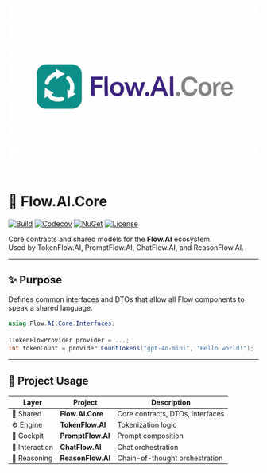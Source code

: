 <p align="center">
  <img src="https://github.com/AndrewClements84/Flow.AI.Core/blob/master/assets/logo.png?raw=true" alt="Flow.AI.Core" width="500"/>
</p>

# 🧱 Flow.AI.Core

[![Build](https://github.com/AndrewClements84/Flow.AI.Core/actions/workflows/dotnet.yml/badge.svg)](https://github.com/AndrewClements84/Flow.AI.Core/actions/workflows/dotnet.yml)
[![Codecov](https://codecov.io/gh/AndrewClements84/Flow.AI.Core/branch/master/graph/badge.svg?token=<CODECOV_TOKEN>)](https://codecov.io/gh/AndrewClements84/Flow.AI.Core)
[![NuGet](https://img.shields.io/nuget/v/Flow.AI.Core.svg)](https://www.nuget.org/packages/Flow.AI.Core/)
[![License](https://img.shields.io/badge/license-MIT-green.svg)](LICENSE)

Core contracts and shared models for the **Flow.AI** ecosystem.  
Used by TokenFlow.AI, PromptFlow.AI, ChatFlow.AI, and ReasonFlow.AI.

---

## ✨ Purpose

Defines common interfaces and DTOs that allow all Flow components to speak a shared language.

```csharp
using Flow.AI.Core.Interfaces;

ITokenFlowProvider provider = ...;
int tokenCount = provider.CountTokens("gpt-4o-mini", "Hello world!");
```

---

## 🧭 Project Usage

| Layer | Project | Description |
|-------|----------|--------------|
| 🔗 Shared | **Flow.AI.Core** | Core contracts, DTOs, interfaces |
| ⚙️ Engine | **TokenFlow.AI** | Tokenization logic |
| 🧩 Cockpit | **PromptFlow.AI** | Prompt composition |
| 💬 Interaction | **ChatFlow.AI** | Chat orchestration |
| 🧠 Reasoning | **ReasonFlow.AI** | Chain-of-thought orchestration |
